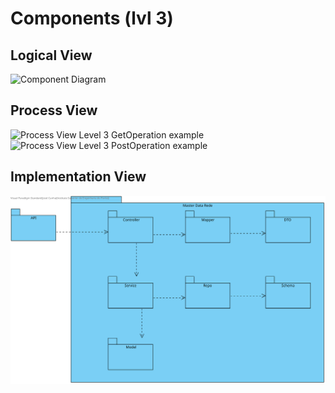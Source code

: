 # Components (lvl 3)

## Logical View
![Component Diagram](ComponentDiagram.png)

## Process View
![Process View Level 3 GetOperation example](./SprintA/UC08/SD_UC08.svg)
![Process View Level 3 PostOperation example](./SprintA/UC05/SD_UC05.svg)

## Implementation View
![Implementation View Level 3](ImplementationDiagram.svg)